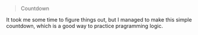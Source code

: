 > Countdown

It took me some time to figure things out, but I managed to make this simple countdown, which is a good
way to practice pragramming logic.
